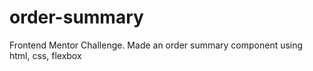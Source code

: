 # order-summary
Frontend Mentor Challenge. Made an order summary component using html, css, flexbox
